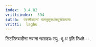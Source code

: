 ```yaml
---
index:  3.4.82
vrittiindex:  394
sutra:  परस्मैपदानां णलतुसुस्थलथुसणल्वमाः
vritti:  laghu 
---
```


लिटस्तिबादीनां नवानां णलादयः स्युः. भू अ इति स्थिते --.

